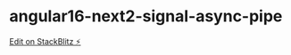 # angular16-next2-signal-async-pipe

[Edit on StackBlitz ⚡️](https://stackblitz.com/edit/github-jucftj-4s3jg3)